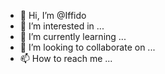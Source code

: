 - 👋 Hi, I’m @Iffido
- 👀 I’m interested in ...
- 🌱 I’m currently learning ...
- 💞️ I’m looking to collaborate on ...
- 📫 How to reach me ...

<!---
Iffido/Iffido is a ✨ special ✨ repository because its `README.md` (this file) appears on your GitHub profile.
You can click the Preview link to take a look at your changes.
--->
